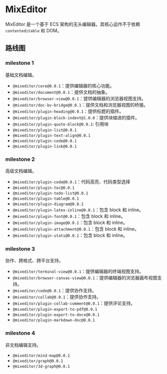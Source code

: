 # MixEditor
MixEditor 是一个基于 ECS 架构的无头编辑器。其核心运作不于依赖 `contenteditable` 和 DOM。

## 路线图
### milestone 1
基础文档编辑。

- `@mixeditor/core@0.0.1`：提供编辑器的核心功能。
- `@mixeditor/document@0.0.1`：提供文档的抽象。
- `@mixeditor/browser-view@0.0.1`：提供编辑器的浏览器视图支持。
- `@mixeditor/doc-bv-bridge@0.0.1`：提供文档和浏览器视图的桥接。
- `@mixeditor/plugin-heading@0.0.1`：提供标题的插件。
- `@mixeditor/plugin-block-indent@1.0.0`：提供块缩进的插件。
- `@mixeditor/plugin-quote-block@0.0.1`: 引用块
- `@mixeditor/plugin-list@0.0.1`
- `@mixeditor/plugin-text-align@0.0.1`
- `@mixeditor/plugin-code@0.0.1`
- `@mixeditor/plugin-link@0.0.1`

### milestone 2
高级文档编辑。

- `@mixeditor/plugin-code@0.0.1`：代码高亮、代码类型选择
- `@mixeditor/plugin-toc@0.0.1`
- `@mixeditor/plugin-todo-list@0.0.1`
- `@mixeditor/plugin-table@0.0.1`
- `@mixeditor/plugin-diagram@0.0.1`
- `@mixeditor/plugin-latex-inline@0.0.1`：包含 block 和 inline。
- `@mixeditor/plugin-font@0.0.1`：包含 block 和 inline。
- `@mixeditor/plugin-image@0.0.1`：包含 block 和 inline。
- `@mixeditor/plugin-attachment@0.0.1`：包含 block 和 inline。
- `@mixeditor/plugin-stats@0.0.1`：包含 block 和 inline。

### milestone 3
协作、跨格式、跨平台支持。

- `@mixeditor/terminal-view@0.0.1`：提供编辑器的终端视图支持。
- `@mixeditor/browser-canvas-view@0.0.1`：提供编辑器的浏览器画布视图支持。
- `@mixeditor/code@0.0.1`：提供协作支持。
- `@mixeditor/collab@0.0.1`：提供协作支持。
- `@mixeditor/plugin-collab-comment@0.0.1`：提供评论支持。
- `@mixeditor/plugin-export-to-pdf@0.0.1`
- `@mixeditor/plugin-export-to-docx@0.0.1`
- `@mixeditor/plugin-markdown-doc@0.0.1`

### milestone 4
非文档编辑支持。

- `@mixeditor/mind-map@0.0.1`
- `@mixeditor/graph@0.0.1`
- `@mixeditor/3d-graph@0.0.1`
